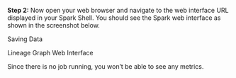 **Step 2:** Now open your web browser and navigate to the web interface URL displayed in your Spark Shell. You should see the Spark web interface as shown in the screenshot below.

 
 
Saving Data

Lineage Graph
Web Interface

Since there is no job running, you won’t be able to see any metrics.
